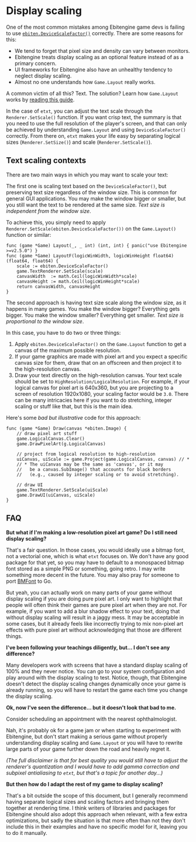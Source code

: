 # Display scaling

One of the most common mistakes among Ebitengine game devs is failing to use [`ebiten.DeviceScaleFactor()`](https://pkg.go.dev/github.com/hajimehoshi/ebiten/v2#DeviceScaleFactor) correctly. There are some reasons for this:
- We tend to forget that pixel size and density can vary between monitors.
- Ebitengine treats display scaling as an optional feature instead of as a primary concern.
- UI frameworks for Ebitengine also have an unhealthy tendency to neglect display scaling.
- Almost no one understands how `Game.Layout` really works.

A common victim of all this? Text. The solution? Learn how `Game.Layout` works by [reading this guide](https://github.com/tinne26/kage-desk/blob/main/docs/tutorials/ebitengine_game.md#layout).

In the case of `etxt`, you can adjust the text scale through the `Renderer.SetScale()` function. If you want crisp text, the summary is that you need to use the full resolution of the player's screen, and that can only be achieved by understanding `Game.Layout` and using `DeviceScaleFactor()` correctly. From there on, `etxt` makes your life easy by separating logical sizes (`Renderer.SetSize()`) and scale (`Renderer.SetScale()`).

## Text scaling contexts

There are two main ways in which you may want to scale your text:

The first one is scaling text based on the `DeviceScaleFactor()`, but preserving text size regardless of the window size. This is common for general GUI applications. You may make the window bigger or smaller, but you still want the text to be rendered at the same size. *Text size is independent from the window size*.

To achieve this, you simply need to apply `Renderer.SetScale(ebiten.DeviceScaleFactor())` on the `Game.Layout()` function or similar:
```Golang
func (game *Game) Layout(_, _ int) (int, int) { panic("use Ebitengine >=v2.5.0") }
func (game *Game) LayoutF(logicWinWidth, logicWinHeight float64) (float64, float64) {
	scale := ebiten.DeviceScaleFactor()
	game.TextRenderer.SetScale(scale)
	canvasWidth  := math.Ceil(logicWinWidth*scale)
	canvasHeight := math.Ceil(logicWinHeight*scale)
	return canvasWidth, canvasHeight
}
```

The second approach is having text size scale along the window size, as it happens in many games. You make the window bigger? Everything gets bigger. You make the window smaller? Everything get smaller. *Text size is proportional to the window size*.

In this case, you have to do two or three things:
1. Apply `ebiten.DeviceScaleFactor()` on the `Game.Layout` function to get a canvas of the maximum possible resolution.
2. If your game graphics are made with pixel art and you expect a specific canvas size for them, draw that on an offscreen and then project it to the high-resolution canvas.
3. Draw your text directly on the high-resolution canvas. Your text scale should be set to `HighResolution/LogicalResolution`. For example, if your logical canvas for pixel art is 640x360, but you are projecting to a screen of resolution 1920x1080, your scaling factor would be `3.0`. There can be many intricacies here if you want to do stretching, integer scaling or stuff like that, but this is the main idea.

Here's some *bad but illustrative* code for this approach:
```Golang
func (game *Game) Draw(canvas *ebiten.Image) {
	// draw pixel art stuff
	game.LogicalCanvas.Clear()
	game.DrawPixelArt(g.LogicalCanvas)

	// project from logical resolution to high-resolution
	uiCanvas, uiScale := game.Project(game.LogicalCanvas, canvas) // *
	// * The uiCanvas may be the same as 'canvas', or it may
	//   be a canvas.SubImage() that accounts for black borders
	//   (e.g., caused by integer scaling or to avoid stretching).

	// draw UI
	game.TextRenderer.SetScale(uiScale)
	game.DrawUI(uiCanvas, uiScale)
}
```

## FAQ

**But what if I'm making a low-resolution pixel art game? Do I still need display scaling?**

That's a fair question. In those cases, you would ideally use a bitmap font, not a vectorial one, which is what `etxt` focuses on. We don't have any good package for that yet, so you may have to default to a monospaced bitmap font stored as a simple PNG or something, going retro. I may write something more decent in the future. You may also pray for someone to port [BMFont](https://www.angelcode.com/products/bmfont/) to Go.

But yeah, you can actually work on many parts of your game without display scaling if you are doing pure pixel art. I only want to highlight that people will often think their games are pure pixel art when they are not. For example, if you want to add a blur shadow effect to your text, doing that without display scaling will result in a jaggy mess. It may be acceptable in some cases, but it already feels like incorrectly trying to mix non-pixel art effects with pure pixel art without acknowledging that those are different things.

**I've been following your teachings diligently, but... I don't see any difference?**

Many developers work with screens that have a standard display scaling of 100% and they never notice. You can go to your system configuration and play around with the display scaling to test. Notice, though, that Ebitengine doesn't detect the display scaling changes dynamically once your game is already running, so you will have to restart the game each time you change the display scaling.

**Ok, now I've seen the difference... but it doesn't look that bad to me.**

Consider scheduling an appointment with the nearest ophthalmologist.

Nah, it's probably ok for a game jam or when starting to experiment with Ebitengine, but don't start making a serious game without properly understanding display scaling and `Game.Layout` or you will have to rewrite large parts of your game further down the road and heavily regret it.

*(The full disclaimer is that for best quality you would still have to adjust the renderer's quantization and I would have to add gamma correction and subpixel antialiasing to `etxt`, but that's a topic for another day...)*

**But then how do I adapt the rest of my game to display scaling?**

That's a bit outside the scope of this document, but I generally recommend having separate logical sizes and scaling factors and bringing them together at rendering time. I think writers of libraries and packages for Ebitengine should also adopt this approach when relevant, with a few extra optimizations, but sadly the situation is that more often than not they don't include this in their examples and have no specific model for it, leaving you to do it manually.
